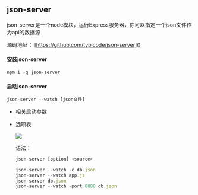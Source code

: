 ## json-server

json-server是一个node模块，运行Express服务器，你可以指定一个json文件作为api的数据源

源码地址： [https://github.com/typicode/json-server]()

#### 安装json-server

```javascript
npm i -g json-server
```

#### 启动json-server

```javascript
json-server --watch [json文件]
```

+ 相关启动参数

+ 选项表

  ![](C:\Users\Administrator\Desktop\总结\1544065166325.png) 	

     语法：

  ```javascript
  json-server [option] <source>
  ```

  ```javascript
  json-server --watch -c db.json
  json-server --watch app.js
  json-server db.json
  json-server --watch -port 8888 db.json
  ```

  

  